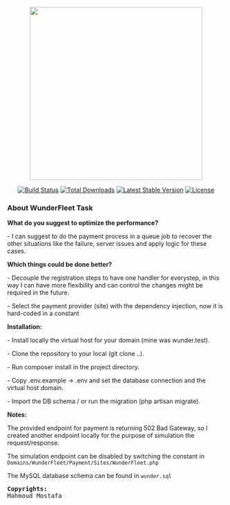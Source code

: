 <p align="center"><a href="https://laravel.com" target="_blank"><img src="https://raw.githubusercontent.com/laravel/art/master/logo-lockup/5%20SVG/2%20CMYK/1%20Full%20Color/laravel-logolockup-cmyk-red.svg" width="400"></a></p>

<p align="center">
<a href="https://travis-ci.org/laravel/framework"><img src="https://travis-ci.org/laravel/framework.svg" alt="Build Status"></a>
<a href="https://packagist.org/packages/laravel/framework"><img src="https://img.shields.io/packagist/dt/laravel/framework" alt="Total Downloads"></a>
<a href="https://packagist.org/packages/laravel/framework"><img src="https://img.shields.io/packagist/v/laravel/framework" alt="Latest Stable Version"></a>
<a href="https://packagist.org/packages/laravel/framework"><img src="https://img.shields.io/packagist/l/laravel/framework" alt="License"></a>
</p>

### About WunderFleet Task
<b>What do you suggest to optimize the performance?</b>
<p>- I can suggest to do the payment process in a queue job to recover the other situations like the failure, server issues and apply logic for these cases.</p>


<b>Which things could be done better?</b>
<p>- Decouple the registration steps to have one handler for everystep, in this way I can have more flexibility and can control the changes might be required in the future.</p>
<p>- Select the payment provider (site) with the dependency injection, now it is hard-coded in a constant</p>
<b>Installation:</b>
<p>- Install locally the virtual host for your domain (mine was wunder.test).</p>
<p>- Clone the repository to your local (git clone ..).</p>
<p>- Run composer install in the project directory.</p>
<p>- Copy .env.example -> .env and set the database connection and the virtual host domain.</p>
<p>- Import the DB schema / or run the migration (php artisan migrate).</p>
<b>Notes:</b>
<p>The provided endpoint for payment is returning 502 Bad Gateway, so I created another endpoint locally for the purpose of simulation the request/response.</p>
<p>The simulation endpoint can be disabled by switching the constant in <code>Domains/WunderFleet/Payment/Sites/WunderFleet.php</code></p>
<p>The MySQL database schema can be found in <code>wunder.sql</code></p>

<pre><b>Copyrights:</b>
Mahmoud Mostafa</pre>

